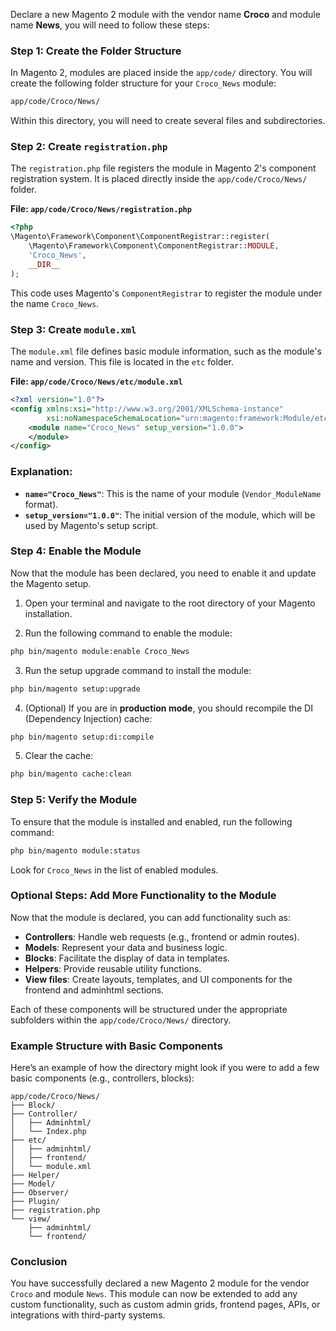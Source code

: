 Declare a new Magento 2 module with the vendor name **Croco** and module name **News**, you will need to follow these steps:

### Step 1: Create the Folder Structure

In Magento 2, modules are placed inside the `app/code/` directory. You will create the following folder structure for your `Croco_News` module:

```bash
app/code/Croco/News/
```

Within this directory, you will need to create several files and subdirectories.

### Step 2: Create `registration.php`

The `registration.php` file registers the module in Magento 2's component registration system. It is placed directly inside the `app/code/Croco/News/` folder.

**File: `app/code/Croco/News/registration.php`**

```php
<?php
\Magento\Framework\Component\ComponentRegistrar::register(
    \Magento\Framework\Component\ComponentRegistrar::MODULE,
    'Croco_News',
    __DIR__
);
```

This code uses Magento's `ComponentRegistrar` to register the module under the name `Croco_News`.

### Step 3: Create `module.xml`

The `module.xml` file defines basic module information, such as the module's name and version. This file is located in the `etc` folder.

**File: `app/code/Croco/News/etc/module.xml`**

```xml
<?xml version="1.0"?>
<config xmlns:xsi="http://www.w3.org/2001/XMLSchema-instance"
        xsi:noNamespaceSchemaLocation="urn:magento:framework:Module/etc/module.xsd">
    <module name="Croco_News" setup_version="1.0.0">
    </module>
</config>
```

### Explanation:
- **`name="Croco_News"`**: This is the name of your module (`Vendor_ModuleName` format).
- **`setup_version="1.0.0"`**: The initial version of the module, which will be used by Magento's setup script.

### Step 4: Enable the Module

Now that the module has been declared, you need to enable it and update the Magento setup.

1. Open your terminal and navigate to the root directory of your Magento installation.

2. Run the following command to enable the module:

```bash
php bin/magento module:enable Croco_News
```

3. Run the setup upgrade command to install the module:

```bash
php bin/magento setup:upgrade
```

4. (Optional) If you are in **production mode**, you should recompile the DI (Dependency Injection) cache:

```bash
php bin/magento setup:di:compile
```

5. Clear the cache:

```bash
php bin/magento cache:clean
```

### Step 5: Verify the Module

To ensure that the module is installed and enabled, run the following command:

```bash
php bin/magento module:status
```

Look for `Croco_News` in the list of enabled modules.

### Optional Steps: Add More Functionality to the Module

Now that the module is declared, you can add functionality such as:

- **Controllers**: Handle web requests (e.g., frontend or admin routes).
- **Models**: Represent your data and business logic.
- **Blocks**: Facilitate the display of data in templates.
- **Helpers**: Provide reusable utility functions.
- **View files**: Create layouts, templates, and UI components for the frontend and adminhtml sections.

Each of these components will be structured under the appropriate subfolders within the `app/code/Croco/News/` directory.

### Example Structure with Basic Components

Here’s an example of how the directory might look if you were to add a few basic components (e.g., controllers, blocks):

```
app/code/Croco/News/
├── Block/
├── Controller/
│   ├── Adminhtml/
│   └── Index.php
├── etc/
│   ├── adminhtml/
│   ├── frontend/
│   └── module.xml
├── Helper/
├── Model/
├── Observer/
├── Plugin/
├── registration.php
└── view/
    ├── adminhtml/
    └── frontend/
```

### Conclusion

You have successfully declared a new Magento 2 module for the vendor `Croco` and module `News`. This module can now be extended to add any custom functionality, such as custom admin grids, frontend pages, APIs, or integrations with third-party systems.